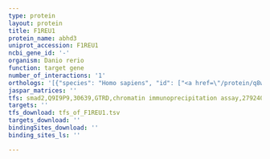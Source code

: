 ```yaml
---
type: protein
layout: protein
title: F1REU1
protein_name: abhd3
uniprot_accession: F1REU1
ncbi_gene_id: '-'
organism: Danio rerio
function: target gene
number_of_interactions: '1'
orthologs: '[{"species": "Homo sapiens", "id": ["<a href=\"/protein/q8wu67\">Q8WU67</a>"]}, {"species": "Mus musculus", "id": ["<a href=\"/protein/q91zh7\">Q91ZH7</a>"]}, {"species": "Rattus norvegicus", "id": ["<a href=\"/protein/d4a3d4\">D4A3D4</a>"]}, {"species": "Drosophila melanogaster", "id": ["<a href=\"/protein/e2qcn3\">E2QCN3</a>"]}, {"species": "Caenorhabditis elegans", "id": ["<a href=\"/protein/q9u1z6\">Q9U1Z6</a>", "<a href=\"/protein/q18610\">Q18610</a>"]}, {"species": "Saccharomyces cerevisiae", "id": ["<a href=\"/protein/p38295\">P38295</a>"]}]'
jaspar_matrices: ''
tfs: smad2,Q9I9P9,30639,GTRD,chromatin immunoprecipitation assay,27924024%5Buid%5D,No
targets: ''
tfs_download: tfs_of_F1REU1.tsv
targets_download: ''
bindingSites_download: ''
binding_sites_ls: ''

---
```

